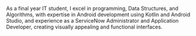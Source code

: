 As a final year IT student, I excel in programming, Data Structures, and Algorithms, with expertise in Android
development using Kotlin and Android Studio, and experience as a ServiceNow Administrator and Application
Developer, creating visually appealing and functional interfaces.
